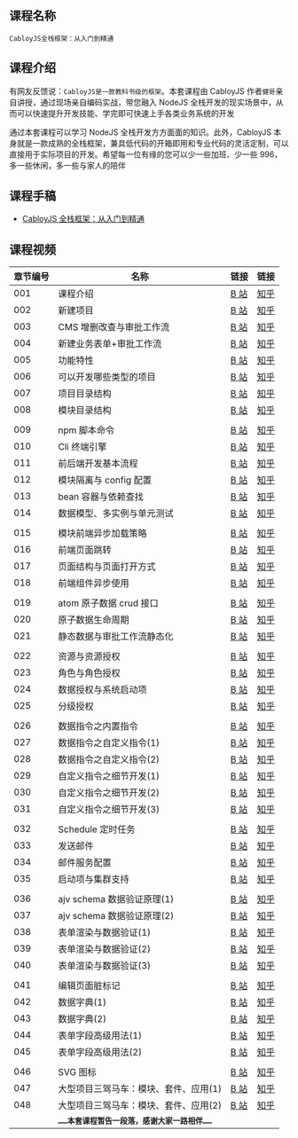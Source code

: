 ## 课程名称

`CabloyJS全栈框架：从入门到精通`

## 课程介绍

有网友反馈说：`CabloyJS是一款教科书级的框架`。本套课程由 CabloyJS 作者`健哥`亲自讲授，通过现场亲自编码实战，带您融入 NodeJS 全栈开发的现实场景中，从而可以快速提升开发技能、学完即可快速上手各类业务系统的开发

通过本套课程可以学习 NodeJS 全栈开发方方面面的知识。此外，CabloyJS 本身就是一款成熟的全栈框架，兼具低代码的开箱即用和专业代码的灵活定制，可以直接用于实际项目的开发。希望每一位有缘的您可以少一些加班、少一些 996，多一些休闲，多一些与家人的陪伴

## 课程手稿

- [CabloyJS 全栈框架：从入门到精通](https://community.cabloy.com/zh-cn/articles/1c64ebe451344c7194407e33e0ab537e.html)

## 课程视频

| 章节编号 | 名称                                           | 链接                                                                                            | 链接                                                     |
| -------- | ---------------------------------------------- | ----------------------------------------------------------------------------------------------- | -------------------------------------------------------- |
| 001      | 课程介绍                                       | [B 站](https://www.bilibili.com/video/BV1qv4y1T7Hr/)                                            | [知乎](https://www.zhihu.com/zvideo/1527258715980201985) |
| 002      | 新建项目                                       | [B 站](https://www.bilibili.com/video/BV1JB4y1H7iH/?vd_source=8a2b870d6d5dc83f8f4b973c95613fd8) | [知乎](https://www.zhihu.com/zvideo/1527345550344704000) |
| 003      | CMS 增删改查与审批工作流                       | [B 站](https://www.bilibili.com/video/BV1yZ4y1a7YC/?vd_source=8a2b870d6d5dc83f8f4b973c95613fd8) | [知乎](https://www.zhihu.com/zvideo/1527424695012339712) |
| 004      | 新建业务表单+审批工作流                        | [B 站](https://www.bilibili.com/video/BV1yL4y1w7dc/?vd_source=8a2b870d6d5dc83f8f4b973c95613fd8) | [知乎](https://www.zhihu.com/zvideo/1527618315631075328) |
| 005      | 功能特性                                       | [B 站](https://www.bilibili.com/video/BV1kt4y1t7qA/?vd_source=8a2b870d6d5dc83f8f4b973c95613fd8) | [知乎](https://www.zhihu.com/zvideo/1527725472858828800) |
| 006      | 可以开发哪些类型的项目                         | [B 站](https://www.bilibili.com/video/BV1rr4y1u7K5/?vd_source=8a2b870d6d5dc83f8f4b973c95613fd8) | [知乎](https://www.zhihu.com/zvideo/1527803867991863296) |
| 007      | 项目目录结构                                   | [B 站](https://www.bilibili.com/video/BV1st4y1b7ds/?vd_source=8a2b870d6d5dc83f8f4b973c95613fd8) | [知乎](https://www.zhihu.com/zvideo/1528020080000073728) |
| 008      | 模块目录结构                                   | [B 站](https://www.bilibili.com/video/BV1UT411u78c/?vd_source=8a2b870d6d5dc83f8f4b973c95613fd8) | [知乎](https://www.zhihu.com/zvideo/1528157867269603328) |
|          |                                                |                                                                                                 |                                                          |
| 009      | npm 脚本命令                                   | [B 站](https://www.bilibili.com/video/BV1YV4y1n7Rn/?vd_source=8a2b870d6d5dc83f8f4b973c95613fd8) | [知乎](https://www.zhihu.com/zvideo/1528374202939248640) |
| 010      | Cli 终端引擎                                   | [B 站](https://www.bilibili.com/video/BV12a411p7uC?vd_source=8a2b870d6d5dc83f8f4b973c95613fd8)  | [知乎](https://www.zhihu.com/zvideo/1528541780420763648) |
| 011      | 前后端开发基本流程                             | [B 站](https://www.bilibili.com/video/BV1GU4y1D7AF/?vd_source=8a2b870d6d5dc83f8f4b973c95613fd8) | [知乎](https://www.zhihu.com/zvideo/1528725687321645056) |
| 012      | 模块隔离与 config 配置                         | [B 站](https://www.bilibili.com/video/BV1qG411W7bB/?vd_source=8a2b870d6d5dc83f8f4b973c95613fd8) | [知乎](https://www.zhihu.com/zvideo/1528888439089373184) |
| 013      | bean 容器与依赖查找                            | [B 站](https://www.bilibili.com/video/BV1iN4y1M7Y7/?vd_source=8a2b870d6d5dc83f8f4b973c95613fd8) | [知乎](https://www.zhihu.com/zvideo/1529095001140772864) |
| 014      | 数据模型、多实例与单元测试                     | [B 站](https://www.bilibili.com/video/BV1YY4y1J7gy/?vd_source=8a2b870d6d5dc83f8f4b973c95613fd8) | [知乎](https://www.zhihu.com/zvideo/1529281415980396545) |
|          |                                                |                                                                                                 |                                                          |
| 015      | 模块前端异步加载策略                           | [B 站](https://www.bilibili.com/video/BV1pd4y1Q76z/?vd_source=8a2b870d6d5dc83f8f4b973c95613fd8) | [知乎](https://www.zhihu.com/zvideo/1532721664030248962) |
| 016      | 前端页面跳转                                   | [B 站](https://www.bilibili.com/video/BV1Hd4y1S7Pj/?vd_source=8a2b870d6d5dc83f8f4b973c95613fd8) | [知乎](https://www.zhihu.com/zvideo/1533475156534321152) |
| 017      | 页面结构与页面打开方式                         | [B 站](https://www.bilibili.com/video/BV1d34y1J7kS/?vd_source=8a2b870d6d5dc83f8f4b973c95613fd8) | [知乎](https://www.zhihu.com/zvideo/1533912781326004224) |
| 018      | 前端组件异步使用                               | [B 站](https://www.bilibili.com/video/BV1rG411H7Qz/?vd_source=8a2b870d6d5dc83f8f4b973c95613fd8) | [知乎](https://www.zhihu.com/zvideo/1534519379916451840) |
|          |                                                |                                                                                                 |                                                          |
| 019      | atom 原子数据 crud 接口                        | [B 站](https://www.bilibili.com/video/BV1Gr4y1L7Xu/?vd_source=8a2b870d6d5dc83f8f4b973c95613fd8) | [知乎](https://www.zhihu.com/zvideo/1535394869887823872) |
| 020      | 原子数据生命周期                               | [B 站](https://www.bilibili.com/video/BV15S4y1t79P/?vd_source=8a2b870d6d5dc83f8f4b973c95613fd8) | [知乎](https://www.zhihu.com/zvideo/1535610498317475840) |
| 021      | 静态数据与审批工作流静态化                     | [B 站](https://www.bilibili.com/video/BV1ia411T7GT/)                                            | [知乎](https://www.zhihu.com/zvideo/1536027992458919937) |
|          |                                                |                                                                                                 |                                                          |
| 022      | 资源与资源授权                                 | [B 站](https://www.bilibili.com/video/BV1nF411N7eE/?vd_source=8a2b870d6d5dc83f8f4b973c95613fd8) | [知乎](https://www.zhihu.com/zvideo/1536390073540587520) |
| 023      | 角色与角色授权                                 | [B 站](https://www.bilibili.com/video/BV1iB4y1b7fU/?vd_source=8a2b870d6d5dc83f8f4b973c95613fd8) | [知乎](https://www.zhihu.com/zvideo/1537197809211691009) |
| 024      | 数据授权与系统启动项                           | [B 站](https://www.bilibili.com/video/BV12B4y1b7CP/?vd_source=8a2b870d6d5dc83f8f4b973c95613fd8) | [知乎](https://www.zhihu.com/zvideo/1537492627909406720) |
| 025      | 分级授权                                       | [B 站](https://www.bilibili.com/video/BV1QV4y1j7VV/?vd_source=8a2b870d6d5dc83f8f4b973c95613fd8) | [知乎](https://www.zhihu.com/zvideo/1538116141113647105) |
|          |                                                |                                                                                                 |                                                          |
| 026      | 数据指令之内置指令                             | [B 站](https://www.bilibili.com/video/BV15T411L7pR/?vd_source=8a2b870d6d5dc83f8f4b973c95613fd8) | [知乎](https://www.zhihu.com/zvideo/1538470241939619840) |
| 027      | 数据指令之自定义指令(1)                        | [B 站](https://www.bilibili.com/video/BV1QU4y1Y7KY/?vd_source=8a2b870d6d5dc83f8f4b973c95613fd8) | [知乎](https://www.zhihu.com/zvideo/1538825536964489216) |
| 028      | 数据指令之自定义指令(2)                        | [B 站](https://www.bilibili.com/video/bv12e4y1D7oo?vd_source=8a2b870d6d5dc83f8f4b973c95613fd8)  | [知乎](https://www.zhihu.com/zvideo/1539194734043656193) |
| 029      | 自定义指令之细节开发(1)                        | [B 站](https://www.bilibili.com/video/BV1CB4y1z7kE/?vd_source=8a2b870d6d5dc83f8f4b973c95613fd8) | [知乎](https://www.zhihu.com/zvideo/1539924610912403456) |
| 030      | 自定义指令之细节开发(2)                        | [B 站](https://www.bilibili.com/video/bv1nd4y1m7dA?vd_source=8a2b870d6d5dc83f8f4b973c95613fd8)  | [知乎](https://www.zhihu.com/zvideo/1540266403248123904) |
| 031      | 自定义指令之细节开发(3)                        | [B 站](https://www.bilibili.com/video/bv1kF411c7sK?vd_source=8a2b870d6d5dc83f8f4b973c95613fd8)  | [知乎](https://www.zhihu.com/zvideo/1540651690030469120) |
|          |                                                |                                                                                                 |                                                          |
| 032      | Schedule 定时任务                              | [B 站](https://www.bilibili.com/video/BV1o14y1t7rQ/?vd_source=8a2b870d6d5dc83f8f4b973c95613fd8) | [知乎](https://www.zhihu.com/zvideo/1541008570090360832) |
| 033      | 发送邮件                                       | [B 站](https://www.bilibili.com/video/bv1PV4y1s7o8?vd_source=8a2b870d6d5dc83f8f4b973c95613fd8)  | [知乎](https://www.zhihu.com/zvideo/1541367407075856384) |
| 034      | 邮件服务配置                                   | [B 站](https://www.bilibili.com/video/bv1Ra411o7Py?vd_source=8a2b870d6d5dc83f8f4b973c95613fd8)  | [知乎](https://www.zhihu.com/zvideo/1541730000054673408) |
| 035      | 启动项与集群支持                               | [B 站](https://www.bilibili.com/video/BV1oT411w7d7/?vd_source=8a2b870d6d5dc83f8f4b973c95613fd8) | [知乎](https://www.zhihu.com/zvideo/1542097772119826432) |
|          |                                                |                                                                                                 |                                                          |
| 036      | ajv schema 数据验证原理(1)                     | [B 站](https://www.bilibili.com/video/BV1kT411w7H1/?vd_source=8a2b870d6d5dc83f8f4b973c95613fd8) | [知乎](https://www.zhihu.com/zvideo/1544991689198276609) |
| 037      | ajv schema 数据验证原理(2)                     | [B 站](https://www.bilibili.com/video/bv19B4y1V7XY?vd_source=8a2b870d6d5dc83f8f4b973c95613fd8)  | [知乎](https://www.zhihu.com/zvideo/1545357351087190017) |
| 038      | 表单渲染与数据验证(1)                          | [B 站](https://www.bilibili.com/video/bv1aT411w794?vd_source=8a2b870d6d5dc83f8f4b973c95613fd8)  | [知乎](https://www.zhihu.com/zvideo/1545879326809092096) |
| 039      | 表单渲染与数据验证(2)                          | [B 站](https://www.bilibili.com/video/bv1bT411w76V?vd_source=8a2b870d6d5dc83f8f4b973c95613fd8)  | [知乎](https://www.zhihu.com/zvideo/1546077186507055104) |
| 040      | 表单渲染与数据验证(3)                          | [B 站](https://www.bilibili.com/video/bv1Yg411D7f3?vd_source=8a2b870d6d5dc83f8f4b973c95613fd8)  | [知乎](https://www.zhihu.com/zvideo/1546439713623572480) |
|          |                                                |                                                                                                 |                                                          |
| 041      | 编辑页面脏标记                                 | [B 站](https://www.bilibili.com/video/bv19V4y1W72H?vd_source=8a2b870d6d5dc83f8f4b973c95613fd8)  | [知乎](https://www.zhihu.com/zvideo/1546807710695448576) |
| 042      | 数据字典(1)                                    | [B 站](https://www.bilibili.com/video/BV1VP411L73s/?vd_source=8a2b870d6d5dc83f8f4b973c95613fd8) | [知乎](https://www.zhihu.com/zvideo/1547165567681077248) |
| 043      | 数据字典(2)                                    | [B 站](https://www.bilibili.com/video/BV1m14y1W7Nq/?vd_source=8a2b870d6d5dc83f8f4b973c95613fd8) | [知乎](https://www.zhihu.com/zvideo/1547527758233939968) |
| 044      | 表单字段高级用法(1)                            | [B 站](https://www.bilibili.com/video/BV1Ad4y1R7rv/?vd_source=8a2b870d6d5dc83f8f4b973c95613fd8) | [知乎](https://www.zhihu.com/zvideo/1547899607740563456) |
| 045      | 表单字段高级用法(2)                            | [B 站](https://www.bilibili.com/video/bv14G41157z8?vd_source=8a2b870d6d5dc83f8f4b973c95613fd8)  | [知乎](https://www.zhihu.com/zvideo/1548255145422462976) |
|          |                                                |                                                                                                 |                                                          |
| 046      | SVG 图标                                       | [B 站](https://www.bilibili.com/video/bv1rG41157dC?vd_source=8a2b870d6d5dc83f8f4b973c95613fd8)  | [知乎](https://www.zhihu.com/zvideo/1548621127773245440) |
| 047      | 大型项目三驾马车：模块、套件、应用(1)          | [B 站](https://www.bilibili.com/video/bv1yK411Z7LZ?vd_source=8a2b870d6d5dc83f8f4b973c95613fd8)  | [知乎](https://www.zhihu.com/zvideo/1548977534561349632) |
| 048      | 大型项目三驾马车：模块、套件、应用(2)          | [B 站](https://www.bilibili.com/video/bv1Wg411S7MH?vd_source=8a2b870d6d5dc83f8f4b973c95613fd8)  | [知乎](https://www.zhihu.com/zvideo/1549411817415479296) |
|          | **`……本套课程暂告一段落，感谢大家一路相伴……`** |                                                                                                 |                                                          |
